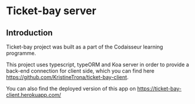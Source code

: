 # Ticket-bay server

## Introduction

Ticket-bay project was built as a part of the Codaisseur learning programme.

This project uses typescript, typeORM and Koa server in order to provide a back-end connection for client side, which
you can find here https://github.com/KristineTrona/ticket-bay-client. 

You can also find the deployed version of this app on https://ticket-bay-client.herokuapp.com/



